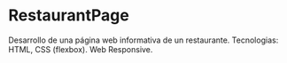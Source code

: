 # RestaurantPage
Desarrollo de una página web informativa de un restaurante. 
Tecnologias:
HTML, CSS (flexbox).
Web Responsive.
